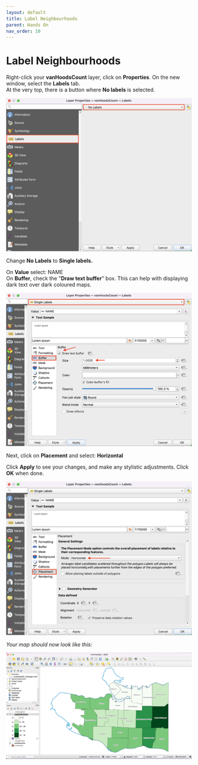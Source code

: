 ```yaml
---
layout: default
title: Label Neighbourhoods
parent: Hands On
nav_order: 10
---
```


# Label Neighbourhoods

Right-click your **vanHoodsCount** layer, click on **Properties**. On the new window, select the **Labels** tab.  
At the very top, there is a button where **No labels** is selected.

![VanHoodsCount Properties Label tab](VanHoodsCount-label-tab_20220520.png)

Change **No Labels** to **Single labels.**

On **Value** select: NAME    
On **Buffer**, check the "**Draw text buffer**" box. This can help with displaying dark text over dark coloured maps.   

![VanHoodsCount Properties Label Buffer](VanHoodsCount-buffer_20220520.png)

Next, click on **Placement** and select: **Horizontal**

Click **Apply** to see your changes, and make any stylistic adjustments. Click **OK** when done.

![VanHoodsCount Properties Label Placement](VanHoodsCount-placement_20220520.png)

*Your map should now look like this:*

![VanHoodsCount choroplath map](VanHoods-map_20220520.png)
